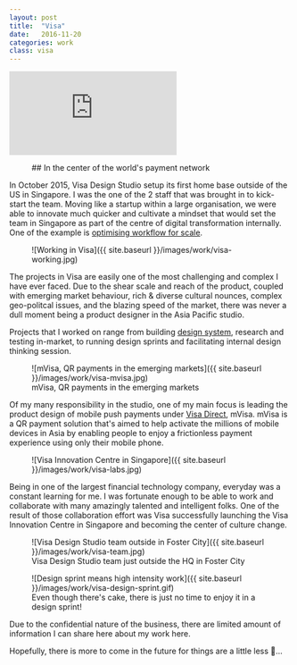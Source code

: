 ```yaml
---
layout: post
title:  "Visa"
date:   2016-11-20
categories: work
class: visa
---
```


<div class='embed-container'><iframe src='
https://player.vimeo.com/video/164785923' frameborder='0' webkitAllowFullScreen mozallowfullscreen allowFullScreen></iframe></div>

<figure markdown='1'>
## In the center of the world's payment network
</figure>

In October 2015, Visa Design Studio setup its first home base outside of the US in Singapore. I was the one of the 2 staff that was brought in to kick-start the team. Moving like a startup within a large organisation, we were able to innovate much quicker and cultivate a mindset that would set the team in Singapore as part of the centre of digital transformation internally. One of the example is [optimising workflow for scale](https://sympli.io/blog/2016/10/04/less-time-specingatvisa/).

<figure markdown='1'>
![Working in Visa]({{ site.baseurl }}/images/work/visa-working.jpg)
</figure>

The projects in Visa are easily one of the most challenging and complex I have ever faced. Due to the shear scale and reach of the product, coupled with emerging market behaviour, rich & diverse cultural nounces, complex geo-politcal issues, and the blazing speed of the market, there was never a dull moment being a product designer in the Asia Pacific studio.

Projects that I worked on range from building [design system](http://design.visa.com/design-systems.html), research and testing in-market, to running design sprints and facilitating internal design thinking session.

<figure markdown='1'>
![mVisa, QR payments in the emerging markets]({{ site.baseurl }}/images/work/visa-mvisa.jpg)
<figcaption>mVisa, QR payments in the emerging markets</figcaption>
</figure>

Of my many responsibility in the studio, one of my main focus is leading the product design of mobile push payments under [Visa Direct](https://developer.visa.com/capabilities/visa_direct), mVisa. mVisa is a QR payment solution that's aimed to help activate the millions of mobile devices in Asia by enabling people to enjoy a frictionless payment experience using only their mobile phone.

<figure markdown='1'>
![Visa Innovation Centre in Singapore]({{ site.baseurl }}/images/work/visa-labs.jpg)
</figure>

Being in one of the largest financial technology company, everyday was a constant learning for me. I was fortunate enough to be able to work and collaborate with many amazingly talented and intelligent folks. One of the result of those collaboration effort was Visa successfully launching the Visa Innovation Centre in Singapore and becoming the center of culture change.

<figure markdown='1'>
![Visa Design Studio team outside in Foster City]({{ site.baseurl }}/images/work/visa-team.jpg)
<figcaption>Visa Design Studio team just outside the HQ in Foster City</figcaption>
</figure>

<figure markdown='1'>
![Design sprint means high intensity work]({{ site.baseurl }}/images/work/visa-design-sprint.gif)
<figcaption>Even though there's cake, there is just no time to enjoy it in a design sprint!</figcaption>
</figure>

Due to the confidential nature of the business, there are limited amount of information I can share here about my work here.

Hopefully, there is more to come in the future for  things are a little less 🙊…